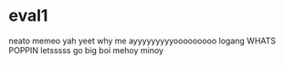 # eval1
neato memeo
yah yeet
why me
ayyyyyyyyyooooooooo logang
WHATS POPPIN
letsssss go
big boi
mehoy minoy

